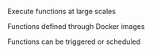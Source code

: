 
Execute functions at large scales

Functions defined through Docker images

Functions can be triggered or scheduled